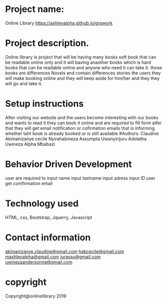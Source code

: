 # Project name:
 Online Library  https://ashleyalpha.github.io/grpwork
# Project description.
Online library is project that will be having  many books  soft book that can be readable online only and it will baving anaother books which is  hard books that can be readable  online and anyone who need it can take it.
those books   are differences Novels and contain differences stories
the users they  will make booking online and they will keep aside for him/her
and they they will go and take it.

# Setup instructions 
After visiting our website and the users become interesting with our books  and wants to read it  they can book it online and  are required to fill form atfer that they will get email notification or cofirmation emails that  is  informing whether taht book is already booked or is still available
 #Authors:
  Claudine Akimanizanye 
 cecile  Nyirahabineza 
 Assumpta Uwanyirijuru
 Adolatha Uwineza
 Alpha Mbabazi


# Behavior Driven Development 
 user  are required to input  name
 input lastname
 input adress
 input ID
 user get  comfirmation email
# Technology used
HTML,
css,
Bootstrap,
Jquerry,
Javascript
# Contact information
akimanizanye.claudine@gmail.com
habcecile@gmail.com
mashleyalpha@gmail.com
jurassu@gmail.com
uwinezaandersonne@gmail.com
# copyright
Copyright@onlinelibrary 2019
